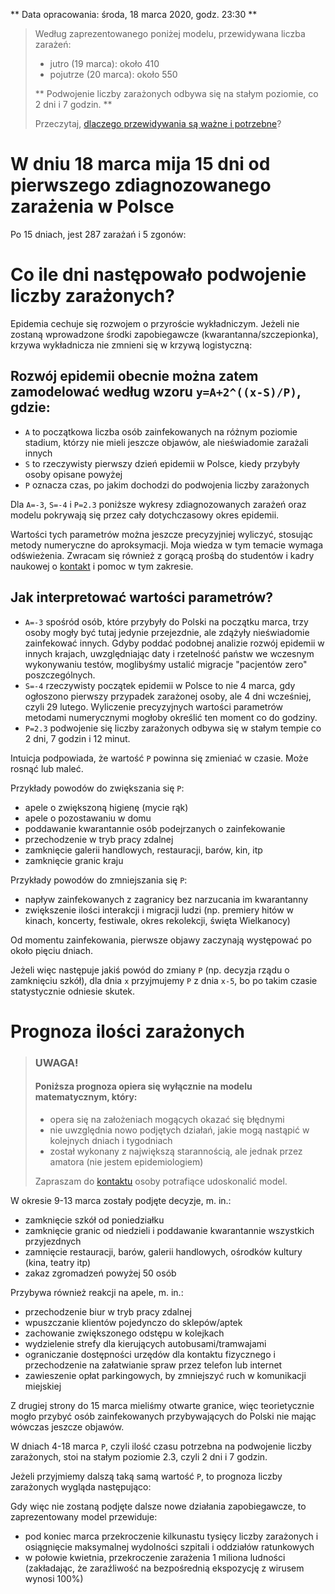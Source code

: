 ** Data opracowania: środa, 18 marca 2020, godz. 23:30 **

> Według zaprezentowanego poniżej modelu, przewidywana liczba zarażeń:
>
> - jutro (19 marca): około 410
> - pojutrze (20 marca): około 550
>
> ** Podwojenie liczby zarażonych odbywa się na stałym poziomie, co 2 dni i 7 godzin. **
>
> Przeczytaj, [dlaczego przewidywania są ważne i potrzebne](/#/dlaczego-prognozy-sa-wazne-i-potrzebne)?

# W dniu 18 marca mija 15 dni od pierwszego zdiagnozowanego zarażenia w Polsce

Po 15 dniach, jest 287 zarażań i 5 zgonów:

<div
    data-type="charts"
    data-chartuid="1BEHxmF1bQHv3btAa2RV8uCeu-yKKthO11Z7cvuPIUgg"
    data-range="B1:D15"
></div>

# Co ile dni następowało podwojenie liczby zarażonych?

Epidemia cechuje się rozwojem o przyroście wykładniczym. Jeżeli nie zostaną wprowadzone środki zapobiegawcze (kwarantanna/szczepionka), krzywa wykładnicza nie zmnieni się w krzywą logistyczną:

<div
    data-type="image"
    data-filename="krzywe.png"
></div>

## Rozwój epidemii obecnie można zatem zamodelować według wzoru `y=A+2^((x-S)/P)`, gdzie:

- `A` to początkowa liczba osób zainfekowanych na różnym poziomie stadium, którzy nie mieli jeszcze objawów, ale nieświadomie zarażali innych
- `S` to rzeczywisty pierwszy dzień epidemii w Polsce, kiedy przybyły osoby opisane powyżej
- `P` oznacza czas, po jakim dochodzi do podwojenia liczby zarażonych

Dla `A=-3`, `S=-4` i `P=2.3` poniższe wykresy zdiagnozowanych zarażeń oraz modelu pokrywają się przez cały dotychczasowy okres epidemii.

<div
    data-type="charts"
    data-chartuid="1aJPYUMvCl6qDitdSpZZxe5W_vreVX-rjvISP8is9sqU"
    data-range="B1:D16"
    data-rangetable="A1:E16"
    data-charttype="Line"
></div>

Wartości tych parametrów można jeszcze precyzyjniej wyliczyć, stosując metody numeryczne do aproksymacji. Moja wiedza w tym temacie wymaga odświeżenia. Zwracam się również z gorącą prośbą do studentów i kadry naukowej o [kontakt](/#kontakt) i pomoc w tym zakresie.

## Jak interpretować wartości parametrów?

- `A=-3` spośród osób, które przybyły do Polski na początku marca, trzy osoby mogły być tutaj jedynie przejezdnie, ale zdążyły nieświadomie zainfekować innych. Gdyby poddać podobnej analizie rozwój epidemii w innych krajach, uwzględniając daty i rzetelność państw we wczesnym wykonywaniu testów, moglibyśmy ustalić migracje "pacjentów zero" poszczególnych.
- `S=-4` rzeczywisty początek epidemii w Polsce to nie 4 marca, gdy ogłoszono pierwszy przypadek zarażonej osoby, ale 4 dni wcześniej, czyli 29 lutego. Wyliczenie precyzyjnych wartości parametrów metodami numerycznymi mogłoby określić ten moment co do godziny.
- `P=2.3` podwojenie się liczby zarażonych odbywa się w stałym tempie co 2 dni, 7 godzin i 12 minut.

Intuicja podpowiada, że wartość `P` powinna się zmieniać w czasie. Może rosnąć lub maleć.

Przykłady powodów do zwiększania się `P`:

- apele o zwiększoną higienę (mycie rąk)
- apele o pozostawaniu w domu
- poddawanie kwarantannie osób podejrzanych o zainfekowanie
- przechodzenie w tryb pracy zdalnej
- zamknięcie galerii handlowych, restauracji, barów, kin, itp
- zamknięcie granic kraju

Przykłady powodów do zmniejszania się `P`:

- napływ zainfekowanych z zagranicy bez narzucania im kwarantanny
- zwiększenie ilości interakcji i migracji ludzi (np. premiery hitów w kinach, koncerty, festiwale, okres rekolekcji, święta Wielkanocy)

Od momentu zainfekowania, pierwsze objawy zaczynają występować po około pięciu dniach.

Jeżeli więc następuje jakiś powód do zmiany `P` (np. decyzja rządu o zamknięciu szkół), dla dnia `x` przyjmujemy `P` z dnia `x-5`, bo po takim czasie statystycznie odniesie skutek.

# Prognoza ilości zarażonych

> ### UWAGA!
>
> #### Poniższa prognoza opiera się wyłącznie na modelu matematycznym, który:
>
> - opera się na założeniach mogących okazać się błędnymi
> - nie uwzględnia nowo podjętych działań, jakie mogą nastąpić w kolejnych dniach i tygodniach
> - został wykonany z największą starannością, ale jednak przez amatora (nie jestem epidemiologiem)
>
> Zapraszam do [kontaktu](/#kontakt) osoby potrafiące udoskonalić model.

W okresie 9-13 marca zostały podjęte decyzje, m. in.:

- zamknięcie szkół od poniedziałku
- zamknięcie granic od niedzieli i poddawanie kwarantannie wszystkich przyjezdnych
- zamnięcie restauracji, barów, galerii handlowych, ośrodków kultury (kina, teatry itp)
- zakaz zgromadzeń powyżej 50 osób

Przybywa również reakcji na apele, m. in.:

- przechodzenie biur w tryb pracy zdalnej
- wpuszczanie klientów pojedynczo do sklepów/aptek
- zachowanie zwiększonego odstępu w kolejkach
- wydzielenie strefy dla kierujących autobusami/tramwajami
- ograniczanie dostępności urzędów dla kontaktu fizycznego i przechodzenie na załatwianie spraw przez telefon lub internet
- zawieszenie opłat parkingowych, by zmniejszyć ruch w komunikacji miejskiej

Z drugiej strony do 15 marca mieliśmy otwarte granice, więc teorietycznie mogło przybyć osób zainfekowanych przybywających do Polski nie mając wówczas jeszcze objawów.

W dniach 4-18 marca `P`, czyli ilość czasu potrzebna na podwojenie liczby zarażonych, stoi na stałym poziomie 2.3, czyli 2 dni i 7 godzin.

Jeżeli przyjmiemy dalszą taką samą wartość `P`, to prognoza liczby zarażonych wygląda następująco:

<div
    data-type="charts"
    data-chartuid="1aJPYUMvCl6qDitdSpZZxe5W_vreVX-rjvISP8is9sqU"
    data-range="B1:D55"
    data-rangetable="A1:E55"
    data-charttype="Line"
></div>

Gdy więc nie zostaną podjęte dalsze nowe działania zapobiegawcze, to zaprezentowany model przewiduje:

- pod koniec marca przekroczenie kilkunastu tysięcy liczby zarażonych i osiągnięcie maksymalnej wydolności szpitali i oddziałów ratunkowych
- w połowie kwietnia, przekroczenie zarażenia 1 miliona ludności (zakładając, że zaraźliwość na bezpośrednią ekspozycję z wirusem wynosi 100%)
